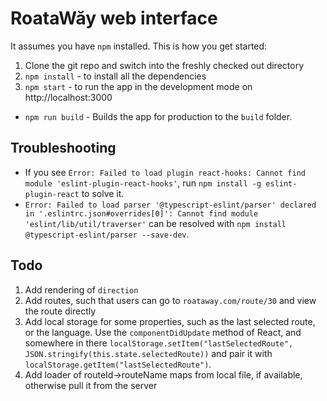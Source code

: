 # RoataWăy web interface

It assumes you have `npm` installed. This is how you get started:

1. Clone the git repo and switch into the freshly checked out directory
2. `npm install` - to install all the dependencies
3. `npm start` - to run the app in the development mode on http://localhost:3000

- `npm run build` - Builds the app for production to the `build` folder.

## Troubleshooting

- If you see `Error: Failed to load plugin react-hooks: Cannot find module 'eslint-plugin-react-hooks'`, run `npm install -g eslint-plugin-react` to solve it.
- `Error: Failed to load parser '@typescript-eslint/parser' declared in '.eslintrc.json#overrides[0]': Cannot find module 'eslint/lib/util/traverser'` can be resolved with `npm install @typescript-eslint/parser --save-dev`.

## Todo

1. Add rendering of `direction`
2. Add routes, such that users can go to `roataway.com/route/30` and view the route directly
3. Add local storage for some properties, such as the last selected route, or the language. Use the `componentDidUpdate` method of React, and somewhere in there `localStorage.setItem("lastSelectedRoute", JSON.stringify(this.state.selectedRoute))` and pair it with `localStorage.getItem("lastSelectedRoute")`.
4. Add loader of routeId->routeName maps from local file, if available, otherwise pull it from the server
